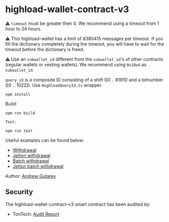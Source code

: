 # highload-wallet-contract-v3

⚠️ `timeout` must be greater then 0. We recommend using a timeout from 1 hour to 24 hours.

⚠️ This highload-wallet has a limit of 8380415 messages per timeout. If you fill the dictionary completely during the timeout, you will have to wait for the timeout before the dictionary is freed.

⚠️ Use an `subwallet_id` different from the `subwallet_id`'s of other contracts (regular wallets or vesting wallets). We recommend using `0x10ad` as `subwallet_id`.

`query_id` is a composite ID consisting of a shift ([0 .. 8191]) and a bitnumber ([0 .. 1022]). Use `HighloadQueryId.ts` wrapper.

`npm install`

Build:

`npm run build`

    Test:

`npm run test`

Useful examples can be found below:
 * [Withdrawal](https://github.com/toncenter/examples/blob/main/withdrawals-highload.js)
 * [Jetton withdrawal](https://github.com/toncenter/examples/blob/main/withdrawals-jettons.js)
 * [Batch withdrawal](https://github.com/toncenter/examples/blob/main/withdrawals-highload-batch.js)
 * [Jetton batch withdrawal](https://github.com/toncenter/examples/blob/main/withdrawals-jettons-highload-batch.js)

Author: [Andrew Gutarev](https://github.com/pyAndr3w)

## Security

The highload-wallet-contract-v3 smart contract has been audited by:
- TonTech: [Audit Report](./audits/ton-blockchain_highload-wallet-contract-v3_2025-04-24.pdf)
